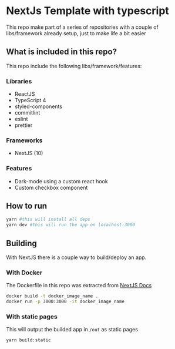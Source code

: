 # NextJs Template with typescript

This repo make part of a series of repositories with a couple of libs/framework already setup, just to make life a bit easier

## What is included in this repo?

This repo include the following libs/framework/features:

### Libraries
* ReactJS
* TypeScript 4
* styled-components
* commitlint
* eslint
* prettier

### Frameworks
* NextJS (10)

### Features
* Dark-mode using a custom react hook
* Custom checkbox component

## How to run

```bash
yarn #this will install all deps
yarn dev #this will run the app on localhost:3000
```

## Building
With NextJS there is a couple way to build/deploy an app.

### With Docker

The Dockerfile in this repo was extracted from [NextJS Docs](https://nextjs.org/docs/deployment#docker-image)

```bash
docker build -t docker_image_name .
docker run -p 3000:3000 -it docker_image_name
```

### With static pages

This will output the builded app in `/out` as static pages

```
yarn build:static
```
